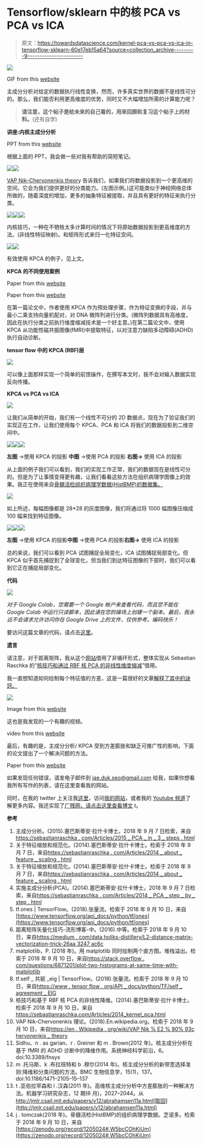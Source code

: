 # Tensorflow/sklearn 中的核 PCA vs PCA vs ICA

> 原文：<https://towardsdatascience.com/kernel-pca-vs-pca-vs-ica-in-tensorflow-sklearn-60e17eb15a64?source=collection_archive---------9----------------------->

![](img/f39e81f4f2bbaed254b14a46b3c0c77c.png)

GIF from this [website](https://giphy.com/gifs/trapcode-xponentialdesign-trapcodetao-UOqSr1m4isHaE)

主成分分析对给定的数据执行线性变换，然而，许多真实世界的数据不是线性可分的。那么，我们能否利用更高维度的优势，同时又不大幅增加所需的计算能力呢？

> **请注意，这个帖子是给未来的自己看的，用来回顾和复习这个帖子上的材料。**(还有自学)

**讲座:内核主成分分析**

PPT from this [website](http://www.cs.haifa.ac.il/~rita/uml_course/lectures/KPCA.pdf)

根据上面的 PPT，我会做一些对我有帮助的简短笔记。

![](img/8404f962f4a1e5075059eed8eceaa046.png)![](img/6d69ae0b7acf486750b8d88db2e181ab.png)

[VAP Nik–Chervonenkis theor](https://en.wikipedia.org/wiki/Vapnik%E2%80%93Chervonenkis_theory)y 告诉我们，如果我们将数据投影到一个更高维的空间，它会为我们提供更好的分类能力。(左图示例。)这可能类似于神经网络总体所做的，随着深度的增加，更多的抽象特征被提取，并且具有更好的特征来执行分类。

![](img/4000e8275958988b9b090d5f8ca135c0.png)![](img/d0068bf9cf1d2b5daeca8e732698fe97.png)![](img/a568a2c53f4c8adafa9494df5bf1c1e7.png)

内核技巧，一种在不牺牲太多计算时间的情况下将原始数据投影到更高维度的方法。(非线性特征映射)。和矩阵形式来归一化特征空间。

![](img/c64054b8ca0ee553892fda950ae81bed.png)![](img/1deca29016fb3459d3d5ea153400854b.png)

有效使用 KPCA 的例子，见上文。

**KPCA 的不同使用案例**

Paper from this [website](https://bmcbioinformatics.biomedcentral.com/articles/10.1186/1471-2105-15-137)

Paper from this [website](https://www.frontiersin.org/articles/10.3389/fnsys.2012.00074/full)

在第一篇论文中，作者使用 KPCA 作为预处理步骤，作为特征变换的手段，并与最小二乘支持向量机配对，对 DNA 微阵列进行分类。(微阵列数据具有高维度，因此在执行分类之前执行维度缩减技术是一个好主意。)在第二篇论文中，使用 KPCA 从功能性磁共振图像(fMRI)中提取特征，以对注意力缺陷多动障碍(ADHD)执行自动诊断。

**tensor flow 中的 KPCA (RBF)层**

![](img/e4da543adc8499be1e634f2d1fe59396.png)

可以像上面那样实现一个简单的前馈操作，在撰写本文时，我不会对输入数据实现反向传播。

**KPCA vs PCA vs ICA**

![](img/79f0a2cb0b0fd0f7d691c75e946ab321.png)

让我们从简单的开始，我们有一个线性不可分的 2D 数据点，现在为了验证我们的实现正在工作，让我们使用每个 KPCA、PCA 和 ICA 将我们的数据投影到二维空间中。

![](img/71d80ce45d765c234ec251a7286b6505.png)![](img/1b9e244b06e9379b7941c7e2d87269bf.png)![](img/1d3ffc3f0c958b0d776043518a3f3622.png)

**左图** →使用 KPCA 的投影
**中图** →使用 PCA 的投影
**右图→** 使用 ICA 的投影

从上面的例子我们可以看到，我们的实现工作正常，我们的数据现在是线性可分的。但是为了让事情变得更有趣，让我们看看这些方法在组织病理学图像上的效果。我正在使用来自[骨髓活检组织病理学数据(HistBMP)的数据集。](https://zenodo.org/record/1205024#.W5bbVOhKiUk)

![](img/32bcec8871e5077b75e65208c049eb62.png)

如上所述，每幅图像都是 28*28 的灰度图像，我们将通过将 1000 幅图像压缩成 100 幅来找到特征图像。

![](img/5cf786ba42cccedd06a034ace75d18ba.png)![](img/9a9ef63605b4fb73f917551ad53b407c.png)![](img/a0594f19f756241adadff602b7c48c09.png)

**左图** →使用 KPCA
的投影**中图** →使用 PCA
的投影**右图→** 使用 ICA 的投影

总的来说，我们可以看到 PCA 试图捕捉全局变化，ICA 试图捕捉局部变化。但 KPCA 似乎首先捕捉到了全球变化，但当我们到达特征图像的下部时，我们可以看到它正在捕捉局部变化。

**代码**

![](img/fd4f56920ba9b9f182818a2ff0c2539f.png)

*对于 Google Colab，您需要一个 Google 帐户来查看代码，而且您不能在 Google Colab 中运行只读脚本，因此请在您的操场上创建一个副本。最后，我永远不会请求允许访问你在 Google Drive 上的文件，仅供参考。编码快乐！*

要访问这篇文章的代码，请点击[这里](https://colab.research.google.com/drive/1n-RW3kPHKExZNS_d7imsbjuwzr06qclU)。

**遗言**

请注意，对于距离矩阵，我从这个[网站](https://medium.com/dataholiks-distillery/l2-distance-matrix-vectorization-trick-26aa3247ac6c)借用了非循环形式，整体实现从 Sebastian Raschka 的“[核技巧和通过 RBF 核 PCA 的非线性维度缩减](https://sebastianraschka.com/Articles/2014_kernel_pca.html)”借用。

我一直想知道如何绘制每个特征值的方差，这是一篇很好的文章[解释了其中的诀窍。](https://sebastianraschka.com/Articles/2015_pca_in_3_steps.html)

![](img/0976d48c0592f20750c549d0e4594bc4.png)

Image from this [website](https://sebastianraschka.com/Articles/2015_pca_in_3_steps.html)

这也是我发现的一个有趣的视频。

video from this [website](https://www.youtube.com/watch?v=3k9hwRCcT30)

最后，有趣的是，主成分分析/ KPCA 受到方差膨胀和缺乏可推广性的影响，下面的论文提出了一个解决问题的方法。

Paper from this [website](http://jmlr.csail.mit.edu/papers/v12/abrahamsen11a.html)

如果发现任何错误，请发电子邮件到 jae.duk.seo@gmail.com 给我，如果你想看我所有写作的列表，请在这里查看我的网站。

同时，在我的 twitter 上关注我[这里](https://twitter.com/JaeDukSeo)，访问[我的网站](https://jaedukseo.me/)，或者我的 [Youtube 频道](https://www.youtube.com/c/JaeDukSeo)了解更多内容。我还实现了[广残网，请点击这里查看博文](https://medium.com/@SeoJaeDuk/wide-residual-networks-with-interactive-code-5e190f8f25ec) t。

**参考**

1.  主成分分析。(2015).塞巴斯蒂安·拉什卡博士。2018 年 9 月 7 日检索，来自[https://sebastianraschka . com/Articles/2015 _ PCA _ in _ 3 _ steps . html](https://sebastianraschka.com/Articles/2015_pca_in_3_steps.html)
2.  关于特征缩放和规范化。(2014).塞巴斯蒂安·拉什卡博士。检索于 2018 年 9 月 7 日，来自[https://sebastianraschka . com/Articles/2014 _ about _ feature _ scaling . html](https://sebastianraschka.com/Articles/2014_about_feature_scaling.html)
3.  关于特征缩放和规范化。(2014).塞巴斯蒂安·拉什卡博士。检索于 2018 年 9 月 7 日，来自[https://sebastianraschka . com/Articles/2014 _ about _ feature _ scaling . html](https://sebastianraschka.com/Articles/2014_about_feature_scaling.html)
4.  实施主成分分析(PCA)。(2014).塞巴斯蒂安·拉什卡博士。2018 年 9 月 7 日检索，来自[https://sebastianraschka . com/Articles/2014 _ PCA _ step _ by _ step . html](https://sebastianraschka.com/Articles/2014_pca_step_by_step.html)
5.  tf.ones | TensorFlow。(2018).张量流。检索于 2018 年 9 月 10 日，来自[https://www.tensorflow.org/api_docs/python/tf/ones](https://www.tensorflow.org/api_docs/python/tf/ones)
6.  距离矩阵矢量化技巧-流形博客-中。(2016).中等。检索于 2018 年 9 月 10 日，来自[https://medium . com/data holiks-distillery/L2-distance-matrix-vectorization-trick-26aa 3247 ac6c](https://medium.com/dataholiks-distillery/l2-distance-matrix-vectorization-trick-26aa3247ac6c)
7.  matplotlib，P. (2018 年)。用 matplotlib 同时绘制两个直方图。堆栈溢出。检索于 2018 年 9 月 10 日，来自[https://stack overflow . com/questions/6871201/plot-two-histograms-at-same-time-with-matplotlib](https://stackoverflow.com/questions/6871201/plot-two-histograms-at-the-same-time-with-matplotlib)
8.  tf.self _ 共轭 _eig | TensorFlow。(2018).张量流。检索于 2018 年 9 月 10 日，来自[https://www . tensor flow . org/API _ docs/python/TF/self _ agreement _ EIG](https://www.tensorflow.org/api_docs/python/tf/self_adjoint_eig)
9.  核技巧和基于 RBF 核 PCA 的非线性降维。(2014).塞巴斯蒂安·拉什卡博士。检索于 2018 年 9 月 10 日，来自 https://sebastianraschka.com/Articles/2014_kernel_pca.html
10.  VAP Nik-Chervonenkis 理论。(2018).En.wikipedia.org。检索于 2018 年 9 月 10 日，来自[https://en . Wikipedia . org/wiki/VAP Nik % E2 % 80% 93c hervonenkis _ theory](https://en.wikipedia.org/wiki/Vapnik%E2%80%93Chervonenkis_theory)
11.  Sidhu、n . as garian、r . Greiner 和 m . Brown(2012 年)。核主成分分析在基于 fMRI 的 ADHD 诊断中的降维作用。系统神经科学前沿，6。doi:10.3389/fnsys
12.  m .托马斯、k .布拉班特和 b .穆尔(2014 年)。核主成分分析的新带宽选择准则:降维和分类问题的方法。BMC 生物信息学，15(1)，137。doi:10.1186/1471–2105–15–137
13.  t .亚伯拉罕森和 l .汉森(2011 年)。高维核主成分分析中方差膨胀的一种解决方法。机器学习研究杂志，12 期(6 月)，2027–2044。从 http://jmlr.csail.mit.edu/papers/v12/abrahamsen11a.html[取回](http://jmlr.csail.mit.edu/papers/v12/abrahamsen11a.html)
14.  j . tomczak(2018 年)。骨髓活检(HistBMP)的组织病理学数据。芝诺多。检索于 2018 年 9 月 10 日，来自[https://zenodo.org/record/1205024#.W5bcCOhKiUm](https://zenodo.org/record/1205024#.W5bcCOhKiUm)